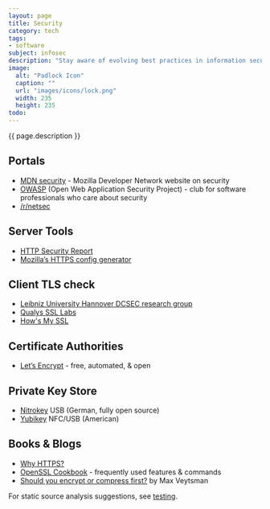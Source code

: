 ```yaml
---
layout: page
title: Security
category: tech
tags:
- software
subject: infosec
description: "Stay aware of evolving best practices in information security, and how innovations in the platform can help keep your open web applications secure."
image:
  alt: "Padlock Icon"
  caption: ""
  url: "images/icons/lock.png"
  width: 235
  height: 235
todo:
---
```


{{ page.description }}

Portals
-----
- [MDN security](https://developer.mozilla.org/en-US/docs/Web/Security) - Mozilla Developer Network website on security
- [OWASP](https://www.owasp.org/index.php/Main_Page) (Open Web Application Security Project) - club for software professionals who care about security
- [/r/netsec](https://www.reddit.com/r/netsec)

Server Tools
-------
- [HTTP Security Report](https://httpsecurityreport.com/)
- [Mozilla’s HTTPS config generator](https://mozilla.github.io/server-side-tls/ssl-config-generator/)

Client TLS check
-----
- [Leibniz University Hannover DCSEC research group](https://cc.dcsec.uni-hannover.de/)
- [Qualys SSL Labs](https://www.ssllabs.com/ssltest/viewMyClient.html)
- [How's My SSL](https://www.howsmyssl.com/)

## Certificate Authorities

- [Let’s Encrypt](https://letsencrypt.org/getting-started/) - free, automated, & open

Private Key Store
-----
- [Nitrokey](https://www.nitrokey.com/) USB (German, fully open source)
- [Yubikey](https://www.yubico.com/products/yubikey-hardware/) NFC/USB (American)

Books & Blogs
-----
- [Why HTTPS?](https://developers.google.com/web/fundamentals/security/encrypt-in-transit/why-https)
- [OpenSSL Cookbook](https://www.feistyduck.com/library/openssl-cookbook/) - frequently used features & commands
- [Should you encrypt or compress first?](http://blog.appcanary.com/2016/encrypt-or-compress.html) by Max Veytsman

For static source analysis suggestions, see [testing]({{site.baseurl}}tech/testing.html).
